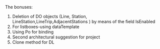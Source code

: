 

The bonuses:
1. Deletion of  DO objects (Line, Station, LineStation,LineTrip,AdjacentStations ) by means of the field IsEnabled 
2. For listboxes-using dataTemplate
3. Using Po for binding
4. Second architectural suggestion for project
5. Clone method for DL
